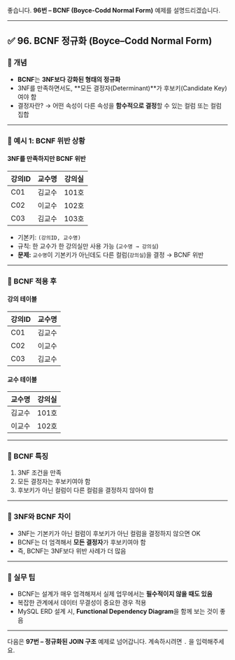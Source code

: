 좋습니다.
**96번 – BCNF (Boyce-Codd Normal Form)** 예제를 설명드리겠습니다.

---

## ✅ 96. BCNF 정규화 (Boyce–Codd Normal Form)

### 📌 개념

* **BCNF**는 **3NF보다 강화된 형태의 정규화**
* 3NF를 만족하면서도, \*\*모든 결정자(Determinant)\*\*가 후보키(Candidate Key)여야 함
* 결정자란? → 어떤 속성이 다른 속성을 **함수적으로 결정**할 수 있는 컬럼 또는 컬럼 집합

---

### 📄 예시 1: BCNF 위반 상황

#### 3NF를 만족하지만 BCNF 위반

| 강의ID | 교수명 | 강의실  |
| ---- | --- | ---- |
| C01  | 김교수 | 101호 |
| C02  | 이교수 | 102호 |
| C03  | 김교수 | 103호 |

* 기본키: `(강의ID, 교수명)`
* 규칙: 한 교수가 한 강의실만 사용 가능 (`교수명 → 강의실`)
* **문제:** `교수명`이 기본키가 아닌데도 다른 컬럼(`강의실`)을 결정 → BCNF 위반

---

### 📄 BCNF 적용 후

#### 강의 테이블

| 강의ID | 교수명 |
| ---- | --- |
| C01  | 김교수 |
| C02  | 이교수 |
| C03  | 김교수 |

#### 교수 테이블

| 교수명 | 강의실  |
| --- | ---- |
| 김교수 | 101호 |
| 이교수 | 102호 |

---

### 📄 BCNF 특징

1. 3NF 조건을 만족
2. 모든 결정자는 후보키여야 함
3. 후보키가 아닌 컬럼이 다른 컬럼을 결정하지 않아야 함

---

### 📄 3NF와 BCNF 차이

* 3NF는 기본키가 아닌 컬럼이 후보키가 아닌 컬럼을 결정하지 않으면 OK
* BCNF는 더 엄격해서 **모든 결정자**가 후보키여야 함
* 즉, BCNF는 3NF보다 위반 사례가 더 많음

---

### 🧠 실무 팁

* BCNF는 설계가 매우 엄격해져서 실제 업무에서는 **필수적이지 않을 때도 있음**
* 복잡한 관계에서 데이터 무결성이 중요한 경우 적용
* MySQL ERD 설계 시, **Functional Dependency Diagram**을 함께 보는 것이 좋음

---

다음은 **97번 – 정규화된 JOIN 구조** 예제로 넘어갑니다.
계속하시려면 `.` 을 입력해주세요.
